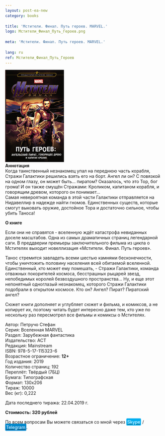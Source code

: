 ```yaml
---
layout: post-ea-new
category: books

title: 'Мстители. Финал. Путь героев. MARVEL.'
logo: Мстители_Финал_Путь_Героев.png

meta: 'Мстители. Финал. Путь героев. MARVEL.'

lang: ru
ref: Мстители_Финал_Путь_Героев
---
```


<a data-fancybox="gallery" href="/img/books/Мстители_Финал_Путь_Героев.png"><img src="/img/books/Мстители_Финал_Путь_Героев.png" alt=""></a>  
**Аннотация**  
Когда таинственный незнакомец упал на переднюю часть корабля, Стражи Галактики решились взять его на борт. Ангел ли он? С повязкой на одном глазу, он может быть… пиратом? Оказалось, что это Тор, бог грома! И он также смущён Стражами: Кроликом, капитаном корабля, и говорящим древом, которого он понимает...  
Самая невероятная команда в этой части Галактики отправляется на Нидавеллир в надежде найти гномов. Единственных существ, которые смогут выковать оружие, достойное Тора и достаточно сильное, чтобы убить Таноса!

**О книге**

Если они не справятся - вселенную ждёт катастрофа невиданных доселе масштабов. Одна из самых драматичных страниц легендарной саги. В преддверии премьеры заключительного фильма из цикла о Мстителях выходит новеллизация «Мстители. Финал. Путь героев».

Танос стремится завладеть всеми шестью камнями бесконечности, чтобы уничтожить половину населения всей обитаемой вселенной. Единственный, кто может ему помешать, - Стражи Галактики, команда отважных покорителей космоса, бесстрашных рыцарей звезд, непобедимых королей безвоздушного пространства... Ну, и еще этот непонятный одноглазый незнакомец, которого Стражи Галактики подобрали в открытом космосе. Кто он? Ангел? Пират? Пиратский ангел?

Сюжет книги дополняет и углубляет сюжет и фильма, и комиксов, а не копирует их, поэтому читать будет интересно даже тем, кто уже по нескольку раз пересмотрел все фильмы и комиксы о Мстителях.

Автор: Петручо Стефан  
Серия: Вселенная MARVEL  
Раздел: Зарубежная фантастика  
Издательство: АСТ  
Редакция: Mainstream  
ISBN: 978-5-17-115323-6  
Возрастное ограничение: **12+**  
Год издания: 2019  
Количество страниц: 192  
Переплёт: Твёрдый  (7БЦ)  
Бумага: Типографская  
Формат: 130х206  
Тираж: 10000  
Вес (кг): 0,222

Дата последнего тиража:	22.04.2019 г.

**Стоимость: 320 рублей**

По всем вопросам Вы можете связаться со мной через <a href="skype:chutkoy89?call" target="_blank"><span style="background-color:#00aff0; color:white; padding:3px; border-radius: 3px">Skype</span></a> / <a href="https://t.me/chutkoy" target="_blank"><span style="background-color:#0088cc; color:white; padding:3px; border-radius: 3px">Telegram</span></a>.